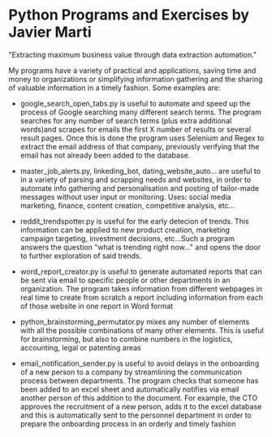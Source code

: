 # Python Programs and Exercises by Javier Marti
"Extracting maximum business value through data extraction automation."

My programs have a variety of practical and applications, saving time and money to organizations or simplifying information gathering and the sharing of valuable information in a timely fashion. 
Some examples are:

- google_search_open_tabs.py is useful to automate and speed up the process of Google searching many different search terms. The program searches for any number of search terms (plus extra additional words)and scrapes for emails the
first X number of results or several result pages. Once this is done the program uses Selenium and Regex to extract the email address of that company, previously verifying that the email has not already been added to the database. 

- master_job_alerts.py, linkeding_bot, dating_website_auto... are useful to in a variety of parsing and scrapping needs and websites, in order to automate info gathering and personalisation and posting of tailor-made messages without user input or monitoring. Uses: social media marketing, finance, content creation, competitive analysis, etc...

- reddit_trendspotter.py is useful for the early detecion of trends. This information can be applied to new product creation, marketing campaign targeting, investment decisions, etc...Such a program answers the question "what is trending right now..." and opens the door to further exploration of said trends.

- word_report_creator.py is useful to generate automated reports that can be sent via email to specific people or other departments in an organization. The program takes information from different webpages in real time to create from scratch a report including  information from each of those website in one report in Word format

- python_brainstorming_permutator.py mixes any number of elements with all the possible combinations of many other elements. This is useful for brainstorming, but also to combine numbers in the logistics, accounting, legal or patenting areas

- email_notification_sender.py is useful to avoid delays in the onboarding of a new person to a company by streamlining the communication process between departments. The program checks that someone has been added to an excel sheet and automatically notifies via email another person of this addition to the document. For example, the CTO approves the recruitment of a new person, adds it to the excel database and this is automatically sent to the personnel department in order to prepare the onboarding process in an orderly and timely fashion
